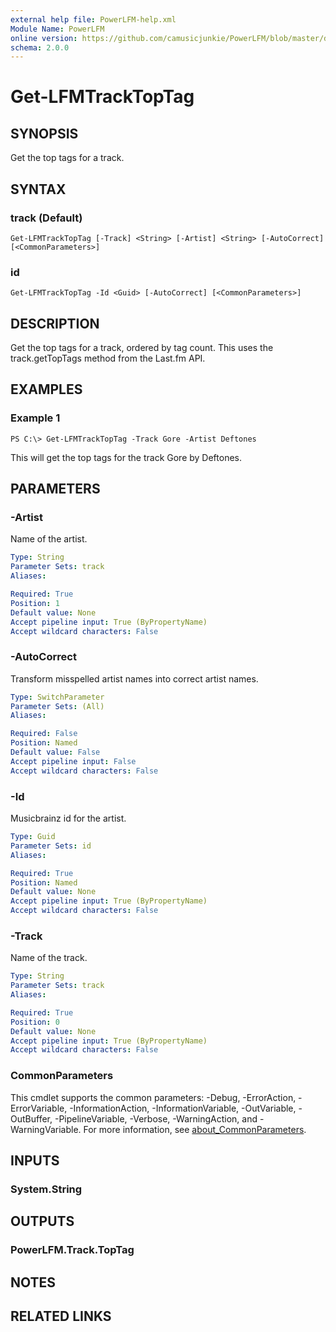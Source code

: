 ```yaml
---
external help file: PowerLFM-help.xml
Module Name: PowerLFM
online version: https://github.com/camusicjunkie/PowerLFM/blob/master/docs/Get-LFMTrackTopTag.md
schema: 2.0.0
---
```


# Get-LFMTrackTopTag

## SYNOPSIS
Get the top tags for a track.

## SYNTAX

### track (Default)
```
Get-LFMTrackTopTag [-Track] <String> [-Artist] <String> [-AutoCorrect] [<CommonParameters>]
```

### id
```
Get-LFMTrackTopTag -Id <Guid> [-AutoCorrect] [<CommonParameters>]
```

## DESCRIPTION
Get the top tags for a track, ordered by tag count.
This uses the track.getTopTags method from the Last.fm API.

## EXAMPLES

### Example 1
```
PS C:\> Get-LFMTrackTopTag -Track Gore -Artist Deftones
```

This will get the top tags for the track Gore by Deftones.

## PARAMETERS

### -Artist
Name of the artist.

```yaml
Type: String
Parameter Sets: track
Aliases:

Required: True
Position: 1
Default value: None
Accept pipeline input: True (ByPropertyName)
Accept wildcard characters: False
```

### -AutoCorrect
Transform misspelled artist names into correct artist names.

```yaml
Type: SwitchParameter
Parameter Sets: (All)
Aliases:

Required: False
Position: Named
Default value: False
Accept pipeline input: False
Accept wildcard characters: False
```

### -Id
Musicbrainz id for the artist.

```yaml
Type: Guid
Parameter Sets: id
Aliases:

Required: True
Position: Named
Default value: None
Accept pipeline input: True (ByPropertyName)
Accept wildcard characters: False
```

### -Track
Name of the track.

```yaml
Type: String
Parameter Sets: track
Aliases:

Required: True
Position: 0
Default value: None
Accept pipeline input: True (ByPropertyName)
Accept wildcard characters: False
```

### CommonParameters
This cmdlet supports the common parameters: -Debug, -ErrorAction, -ErrorVariable, -InformationAction, -InformationVariable, -OutVariable, -OutBuffer, -PipelineVariable, -Verbose, -WarningAction, and -WarningVariable. For more information, see [about_CommonParameters](http://go.microsoft.com/fwlink/?LinkID=113216).

## INPUTS

### System.String
## OUTPUTS

### PowerLFM.Track.TopTag
## NOTES

## RELATED LINKS
